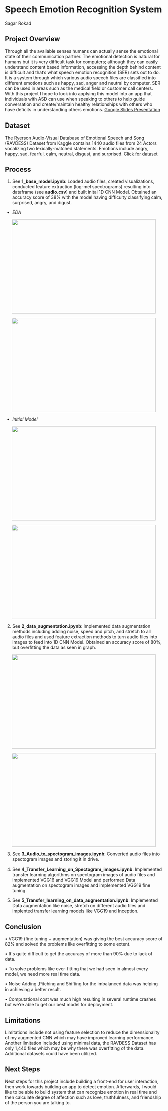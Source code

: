 # Speech Emotion Recognition System

Sagar Rokad

## Project Overview

Through all the available senses humans can actually sense the emotional state of their communication partner. The emotional detection is natural for humans but it is very difficult task for computers; although they can easily understand content based information, accessing the depth behind content is difficult and that’s what speech emotion recognition (SER) sets out to do. It is a system through which various audio speech files are classified into different emotions such as happy, sad, anger and neutral by computer. SER can be used in areas such as the medical field or customer call centers. With this project I hope to look into applying this model into an app that individuals with ASD can use when speaking to others to help guide conversation and create/maintain healthy relationships with others who have deficits in understanding others emotions. [Google Slides Presentation](https://docs.google.com/presentation/d/1rmjpo23vwmXkn4pJq69lN7iZSF3hDa68Pf5J6E46tJE/edit#slide=id.p1)

## Dataset
The Ryerson Audio-Visual Database of Emotional Speech and Song (RAVDESS) Dataset from Kaggle contains 1440 audio files from 24 Actors vocalizing two lexically-matched statements. Emotions include angry, happy, sad, fearful, calm, neutral, disgust, and surprised. [Click for dataset](https://www.kaggle.com/uwrfkaggler/ravdess-emotional-speech-audio)


## Process

1)	See **1_base_model.ipynb**: Loaded audio files, created visualizations, conducted feature extraction (log-mel spectrograms) resulting into dataframe (see **audio.csv**) and built inital 1D CNN Model. Obtained an accuracy score of 38% with the model having difficulty classifying calm, surprised, angry, and digust.

- *EDA*


<p align="center">
  <img width="460" height="300" src="https://github.com/mkosaka1/capstone_project/blob/master/Uploads/EDA_Photos/Waveplot_FemaleCalm.png">
</p>


<p align="center">
  <img width="460" height="300" src="https://github.com/mkosaka1/capstone_project/blob/master/Uploads/EDA_Photos/MelSpec_FemaleCalm.png">
</p>


- *Initial Model*


<p align="center">
  <img width="460" height="300" src="https://github.com/mkosaka1/capstone_project/blob/master/Uploads/Initial_%26_Augmented_Model_Photos/Initial_Model_Accuracy.png">
</p>


<p align="center">
  <img width="460" height="300" src="https://github.com/mkosaka1/capstone_project/blob/master/Uploads/Initial_%26_Augmented_Model_Photos/Initial_Model_Confusion_Matrix.png">
</p>

2) See **2_data_augmentation.ipynb**: Implemented data augmentation methods including adding noise, speed and pitch, and stretch to all audio files and used feature extraction methods to turn audio files into images to feed into 1D CNN Model. Obtained an accuracy score of 80%, but overfitting the data as seen in graph.


<p align="center">
  <img width="460" height="300" src="https://github.com/mkosaka1/capstone_project/blob/master/Uploads/Initial_%26_Augmented_Model_Photos/Augmented_Model_Accuracy.png">
</p>


<p align="center">
  <img width="460" height="300" src="https://github.com/mkosaka1/capstone_project/blob/master/Uploads/Initial_%26_Augmented_Model_Photos/Augmented_Model_Confusion_Matrix.png">
</p>

3) See **3_Audio_to_spectogram_images.ipynb**: Converted audio files into spectogram images and storing it in drive.

4) See **4_Transfer_Learning_on_Spectogram_images.ipynb**: Implemented transfer learning algorithms on spectogram images of audio files and implemented VGG16 and VGG19 Model and performed Data augmentation on spectogram images and implemented VGG19 fine tuning.

5) See **5_Transfer_learning_on_data_augmentation.ipynb**:	Implemented Data augmentation like noise, stretch on different audio files and implented transfer learning models like VGG19 and Inception.

## Conclusion
•	 VGG19 (fine tuning + augmentation) was giving the best accuracy score of 82% and solved the problems like overfitting to some extent. 

•	 It's quite difficult to get the accuracy of more than 90% due to lack of data.

•	 To solve problems like over-fitting that we had seen in almost every model, we need more real time data. 

•	 Noise Adding ,Pitching and Shifting for the imbalanced data was helping in achieving a better result. 

•	 Computational cost was much high resulting in several runtime crashes but we’re able to get our best model for deployment.


## Limitations
Limitations include not using feature selection to reduce the dimensionality of my augmented CNN which may have improved learning performance. Another limitation included using minimal data, the RAVDESS Dataset has only 1,440 files which may be why there was overfitting of the data. Additional datasets could have been utilized.

## Next Steps

Next steps for this project include building a front-end for user interaction, then work towards building an app to detect emotion. Afterwards, I would like to be able to build system that can recognize emotion in real time and then calculate degree of affection such as love, truthfulness, and friendship of the person you are talking to.
